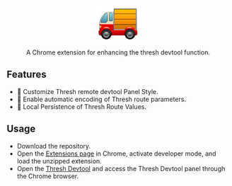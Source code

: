 <p align="center">
  <img style="width: 100px;" src="./src/assets/logo.png" alt="logo.png" />
</p>
<p align="center">A Chrome extension for enhancing the thresh devtool function.</p>

## Features

- 💄 Customize Thresh remote devtool Panel Style.
- 🔄 Enable automatic encoding of Thresh route parameters.
- 📂 Local Persistence of Thresh Route Values.

## Usage

- Download the repository.
- Open the [Extensions page](chrome://extensions/) in Chrome, activate developer mode, and load the unzipped extension.
- Open the [Thresh Devtool](http://localhost:9003/devtool/) and access the Thresh Devtool panel through the Chrome browser.
